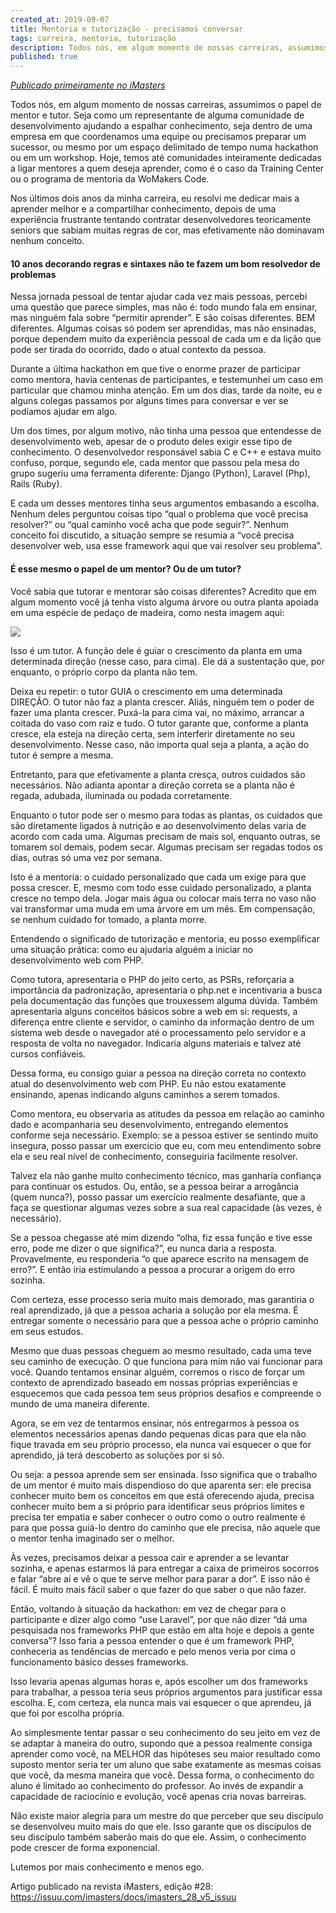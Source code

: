 ```yaml
---
created_at: 2019-09-07
title: Mentoria e tutorização - precisamos conversar
tags: carreira, mentoria, tutorização
description: Todos nós, em algum momento de nossas carreiras, assumimos o papel de mentor e tutor. Seja como um representante de alguma comunidade de desenvolvimento ajudando a espalhar conhecimento, seja dentro de uma empresa em que coordenamos uma equipe ou precisamos preparar um sucessor, ou mesmo por um espaço delimitado de tempo numa hackathon ou em um workshop.
published: true
---
```

<i><a href="https://imasters.com.br/carreira-dev/mentoria-e-tutorizacao-precisamos-conversar" target="_blank">Publicado primeiramente no iMasters</a></i>

Todos nós, em algum momento de nossas carreiras, assumimos o papel de mentor e tutor. Seja como um representante de alguma comunidade de desenvolvimento ajudando a espalhar conhecimento, seja dentro de uma empresa em que coordenamos uma equipe ou precisamos preparar um sucessor, ou mesmo por um espaço delimitado de tempo numa hackathon ou em um workshop. Hoje, temos até comunidades inteiramente dedicadas a ligar mentores a quem deseja aprender, como é o caso da Training Center ou o programa de mentoria da WoMakers Code.

Nos últimos dois anos da minha carreira, eu resolvi me dedicar mais a aprender melhor e a compartilhar conhecimento, depois de uma experiência frustrante tentando contratar desenvolvedores teoricamente seniors que sabiam muitas regras de cor, mas efetivamente não dominavam nenhum conceito.

<h4>10 anos decorando regras e sintaxes não te fazem um bom resolvedor de problemas</h4>

Nessa jornada pessoal de tentar ajudar cada vez mais pessoas, percebi uma questão que parece simples, mas não é: todo mundo fala em ensinar, mas ninguém fala sobre “permitir aprender”. E são coisas diferentes. BEM diferentes. Algumas coisas só podem ser aprendidas, mas não ensinadas, porque dependem muito da experiência pessoal de cada um e da lição que pode ser tirada do ocorrido, dado o atual contexto da pessoa.

Durante a última hackathon em que tive o enorme prazer de participar como mentora, havia centenas de participantes, e testemunhei um caso em particular que chamou minha atenção. Em um dos dias, tarde da noite, eu e alguns colegas passamos por alguns times para conversar e ver se podíamos ajudar em algo.

Um dos times, por algum motivo, não tinha uma pessoa que entendesse de desenvolvimento web, apesar de o produto deles exigir esse tipo de conhecimento. O desenvolvedor responsável sabia C e C++ e estava muito confuso, porque, segundo ele, cada mentor que passou pela mesa do grupo sugeriu uma ferramenta diferente: Django (Python), Laravel (Php), Rails (Ruby).

E cada um desses mentores tinha seus argumentos embasando a escolha. Nenhum deles perguntou coisas tipo “qual o problema que você precisa resolver?” ou “qual caminho você acha que pode seguir?”. Nenhum conceito foi discutido, a situação sempre se resumia a “você precisa desenvolver web, usa esse framework aqui que vai resolver seu problema”.

<h4>É esse mesmo o papel de um mentor? Ou de um tutor?</h4>

Você sabia que tutorar e mentorar são coisas diferentes? Acredito que em algum momento você já tenha visto alguma árvore ou outra planta apoiada em uma espécie de pedaço de madeira, como nesta imagem aqui:

<img class="img-fluid" src="/assets/img/tutor.jpg">

Isso é um tutor. A função dele é guiar o crescimento da planta em uma determinada direção (nesse caso, para cima). Ele dá a sustentação que, por enquanto, o próprio corpo da planta não tem.

Deixa eu repetir: o tutor GUIA o crescimento em uma determinada DIREÇÃO. O tutor não faz a planta crescer. Aliás, ninguém tem o poder de fazer uma planta crescer. Puxá-la para cima vai, no máximo, arrancar a coitada do vaso com raiz e tudo. O tutor garante que, conforme a planta cresce, ela esteja na direção certa, sem interferir diretamente no seu desenvolvimento. Nesse caso, não importa qual seja a planta, a ação do tutor é sempre a mesma.

Entretanto, para que efetivamente a planta cresça, outros cuidados são necessários. Não adianta apontar a direção correta se a planta não é regada, adubada, iluminada ou podada corretamente.

Enquanto o tutor pode ser o mesmo para todas as plantas, os cuidados que são diretamente ligados à nutrição e ao desenvolvimento delas varia de acordo com cada uma. Algumas precisam de mais sol, enquanto outras, se tomarem sol demais, podem secar. Algumas precisam ser regadas todos os dias, outras só uma vez por semana.

Isto é a mentoria: o cuidado personalizado que cada um exige para que possa crescer. E, mesmo com todo esse cuidado personalizado, a planta cresce no tempo dela. Jogar mais água ou colocar mais terra no vaso não vai transformar uma muda em uma árvore em um mês. Em compensação, se nenhum cuidado for tomado, a planta morre.

Entendendo o significado de tutorização e mentoria, eu posso exemplificar uma situação prática: como eu ajudaria alguém a iniciar no desenvolvimento web com PHP.

Como tutora, apresentaria o PHP do jeito certo, as PSRs, reforçaria a importância da padronização, apresentaria o php.net e incentivaria a busca pela documentação das funções que trouxessem alguma dúvida. Também apresentaria alguns conceitos básicos sobre a web em si: requests, a diferença entre cliente e servidor, o caminho da informação dentro de um sistema web desde o navegador até o processamento pelo servidor e a resposta de volta no navegador. Indicaria alguns materiais e talvez até cursos confiáveis.

Dessa forma, eu consigo guiar a pessoa na direção correta no contexto atual do desenvolvimento web com PHP. Eu não estou exatamente ensinando, apenas indicando alguns caminhos a serem tomados.

Como mentora, eu observaria as atitudes da pessoa em relação ao caminho dado e acompanharia seu desenvolvimento, entregando elementos conforme seja necessário. Exemplo: se a pessoa estiver se sentindo muito insegura, posso passar um exercício que eu, com meu entendimento sobre ela e seu real nível de conhecimento, conseguiria facilmente resolver.

Talvez ela não ganhe muito conhecimento técnico, mas ganharia confiança para continuar os estudos. Ou, então, se a pessoa beirar a arrogância (quem nunca?), posso passar um exercício realmente desafiante, que a faça se questionar algumas vezes sobre a sua real capacidade (às vezes, é necessário).

Se a pessoa chegasse até mim dizendo “olha, fiz essa função e tive esse erro, pode me dizer o que significa?”, eu nunca daria a resposta. Provavelmente, eu responderia “o que aparece escrito na mensagem de erro?”. E então iria estimulando a pessoa a procurar a origem do erro sozinha.

Com certeza, esse processo seria muito mais demorado, mas garantiria o real aprendizado, já que a pessoa acharia a solução por ela mesma. É entregar somente o necessário para que a pessoa ache o próprio caminho em seus estudos.

Mesmo que duas pessoas cheguem ao mesmo resultado, cada uma teve seu caminho de execução. O que funciona para mim não vai funcionar para você. Quando tentamos ensinar alguém, corremos o risco de forçar um contexto de aprendizado baseado em nossas próprias experiências e esquecemos que cada pessoa tem seus próprios desafios e compreende o mundo de uma maneira diferente.

Agora, se em vez de tentarmos ensinar, nós entregarmos à pessoa os elementos necessários apenas dando pequenas dicas para que ela não fique travada em seu próprio processo, ela nunca vai esquecer o que for aprendido, já terá descoberto as soluções por si só.

Ou seja: a pessoa aprende sem ser ensinada. Isso significa que o trabalho de um mentor é muito mais dispendioso do que aparenta ser: ele precisa conhecer muito bem os conceitos em que está oferecendo ajuda, precisa conhecer muito bem a si próprio para identificar seus próprios limites e precisa ter empatia e saber conhecer o outro como o outro realmente é para que possa guiá-lo dentro do caminho que ele precisa, não aquele que o mentor tenha imaginado ser o melhor.

Às vezes, precisamos deixar a pessoa cair e aprender a se levantar sozinha, e apenas estarmos lá para entregar a caixa de primeiros socorros e falar “abre aí e vê o que te serve melhor para parar a dor”. E isso não é fácil. É muito mais fácil saber o que fazer do que saber o que não fazer.

Então, voltando à situação da hackathon: em vez de chegar para o participante e dizer algo como “use Laravel”, por que não dizer “dá uma pesquisada nos frameworks PHP que estão em alta hoje e depois a gente conversa”? Isso faria a pessoa entender o que é um framework PHP, conheceria as tendências de mercado e pelo menos veria por cima o funcionamento básico desses frameworks.

Isso levaria apenas algumas horas e, após escolher um dos frameworks para trabalhar, a pessoa teria seus próprios argumentos para justificar essa escolha. E, com certeza, ela nunca mais vai esquecer o que aprendeu, já que foi por escolha própria.

Ao simplesmente tentar passar o seu conhecimento do seu jeito em vez de se adaptar à maneira do outro, supondo que a pessoa realmente consiga aprender como você, na MELHOR das hipóteses seu maior resultado como suposto mentor seria ter um aluno que sabe exatamente as mesmas coisas que você, da mesma maneira que você. Dessa forma, o conhecimento do aluno é limitado ao conhecimento do professor. Ao invés de expandir a capacidade de raciocínio e evolução, você apenas cria novas barreiras.

Não existe maior alegria para um mestre do que perceber que seu discípulo se desenvolveu muito mais do que ele. Isso garante que os discípulos de seu discípulo também saberão mais do que ele. Assim, o conhecimento pode crescer de forma exponencial.

Lutemos por mais conhecimento e menos ego.

Artigo publicado na revista iMasters, edição #28: <a href="https://issuu.com/imasters/docs/imasters_28_v5_issuu" target="_blank">https://issuu.com/imasters/docs/imasters_28_v5_issuu</a>